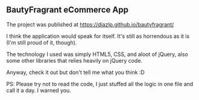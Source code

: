 ## BautyFragrant eCommerce App

The project was published at https://diazlp.github.io/bautyfragrant/

I think the application would speak for itself. It's still as horrendous as it is (I'm still proud of it, though). 

The technology I used was simply HTML5, CSS, and aloot of jQuery, also some other libraries that relies heavily on jQuery code.

Anyway, check it out but don't tell me what you think :D

PS: Please try not to read the code, I just stuffed all the logic in one file and call it a day. I warned you.
